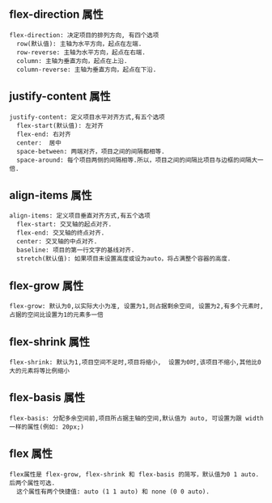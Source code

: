 <!-- 主属性 -->
## flex-direction 属性
```
flex-direction: 决定项目的排列方向, 有四个选项
  row(默认值): 主轴为水平方向，起点在左端.
  row-reverse: 主轴为水平方向，起点在右端.
  column: 主轴为垂直方向，起点在上沿.
  column-reverse: 主轴为垂直方向，起点在下沿.
```
## justify-content 属性
```
justify-content: 定义项目水平对齐方式,有五个选项
  flex-start(默认值): 左对齐
  flex-end: 右对齐
  center:  居中
  space-between: 两端对齐，项目之间的间隔都相等.
  space-around: 每个项目两侧的间隔相等.所以，项目之间的间隔比项目与边框的间隔大一倍.
```
##  align-items 属性
```
align-items: 定义项目垂直对齐方式,有五个选项
  flex-start: 交叉轴的起点对齐.
  flex-end: 交叉轴的终点对齐.
  center: 交叉轴的中点对齐.
  baseline: 项目的第一行文字的基线对齐.
  stretch(默认值): 如果项目未设置高度或设为auto，将占满整个容器的高度.
```

<!-- 从属性 -->
## flex-grow 属性
```
flex-grow: 默认为0,以实际大小为准, 设置为1,则占据剩余空间, 设置为2,有多个元素时,占据的空间比设置为1的元素多一倍
```
## flex-shrink 属性
```
flex-shrink: 默认为1,项目空间不足时,项目将缩小,  设置为0时,该项目不缩小,其他比0大的元素将等比例缩小
```
## flex-basis 属性
```
flex-basis: 分配多余空间前,项目所占据主轴的空间,默认值为 auto, 可设置为跟 width 一样的属性(例如: 20px;)
```
## flex 属性
```
flex属性是 flex-grow, flex-shrink 和 flex-basis 的简写，默认值为0 1 auto.后两个属性可选.
  这个属性有两个快捷值: auto (1 1 auto) 和 none (0 0 auto).
```

